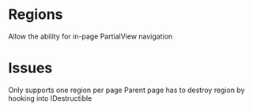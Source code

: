 # Regions
Allow the ability for in-page PartialView navigation

# Issues
Only supports one region per page
Parent page has to destroy region by hooking into IDestructible

